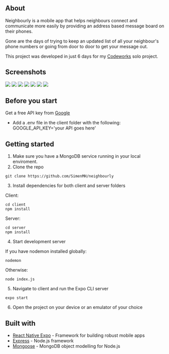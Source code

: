 ## About

Neighbourly is a mobile app that helps neighbours connect and communicate more easily by providing an address based message board on their phones.

Gone are the days of trying to keep an updated list of all your neighbour's phone numbers or going from door to door to get your message out. 

This project was developed in just 6 days for my [Codeworks](https://codeworks.me/) solo project.



## Screenshots

![](https://i.imgur.com/iWViYDK.jpg)  ![](https://i.imgur.com/LO7TsR8.jpg)  ![](https://i.imgur.com/EEoi0YM.jpg)  ![](https://i.imgur.com/4tqQmu0.jpg)  ![](https://i.imgur.com/BLZdD2A.jpg)  ![](https://i.imgur.com/q1vy656.jpg)  ![](https://i.imgur.com/3WesH9y.jpg)

## Before you start

Get a free API key from [Google](https://developers.google.com/maps/documentation/javascript/get-api-key)

- Add a .env file in the client folder with the following:
GOOGLE_API_KEY='your API goes here'

## Getting started

1. Make sure you have a MongoDB service running in your local enviroment.
2. Clone the repo

```
git clone https://github.com/SimenMH/neighbourly
```

3. Install dependencies for both client and server folders

Client:
```
cd client
npm install
```
Server:
```
cd server
npm install
```

4. Start development server

If you have nodemon installed globally:
```
nodemon
```
Otherwise:
```
node index.js
```

5. Navigate to client and run the Expo CLI server

```
expo start
```

6. Open the project on your device or an emulator of your choice




## Built with

* [React Native Expo](https://expo.io/) - Framework for building robust mobile apps
* [Express](https://expressjs.com) - Node.js framework
* [Mongoose](https://mongoosejs.com) - MongoDB object modelling for Node.js

